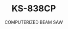 ---
templateKey: product-item
description: 'Model: KS-838CP

  Front Loading Beam Saw

  Cutting measurements: 4000 x 3750 mm

  Saw Projection height: 120 mm'
image: /img/ks-838cp.jpg
parameters:
- description: [Main Frame, There is an additional middle leg and all the frame parts
      are connected like rectangle., Saw carriage is supported by two frame as equal.,
    Rounded guides are 35 mm diameter.]
  image: /img/ks-838cp_param_1.jpg
  title: Main Frame
- description: [Frame Unit, 'Frame wall thickness: 22 mm']
  image: /img/ks-838cp_param_2.jpg
  title: Frame Unit
- description: [Cutting Line with Air Valves, New generation, It protects the surface
      of the panel from scratching.]
  image: /img/ks-838cp_param_3.jpg
  title: Cutting Line with Air Valves
- description: [Automatic positioning and motorized moving, Positioning by Encoder,
    Prismatic guides, 'Capacity: 2100 mm']
  image: /img/ks-838cp_param_4.jpg
  title: Double Side Aligner Unit
- description: [Saw Carriage, Two separate engines, Thin frame]
  image: /img/ks-838cp_param_5.jpg
  title: Saw Carriage
- description: [Grippers, New generation grippers, Double finger system, Vertical
      cylinders]
  image: /img/ks-838cp_param_6.jpg
  title: Grippers
- description: [Saw Carriage Unit, Moving by servo motor on rack and pinion, 'Servo
      motor power: 2 kW', Saw carraige get the position according to piece dimension
      to be cut.]
  image: /img/ks-838cp_param_7.jpg
  title: Saw Carriage Unit
- description: [Electrical Cabinet, 'Drivers: DELTA', 'PLC: DELTA', 'Contactors: SCHINDER']
  image: /img/ks-838cp_param_8.jpg
  title: Electrical Cabinet
- description: [Clever Pressure Beam System, It measures the height of the panels
      and the beam takes the position againts the cutting height.]
  image: /img/ks-838cp_param_9.jpg
  title: Clever Pressure Beam System
- description: [Automatic Saw Projection Adjustment, Saw blade rises up against the
      panel height to be cut., It makes a better quality finishing.]
  image: /img/ks-838cp_param_10.jpg
  title: Automatic Saw Projection Adjustment
subtitle: COMPUTERIZED BEAM SAW
title: KS-838CP
---